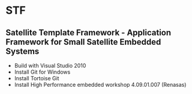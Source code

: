 # STF
## Satellite Template Framework - Application Framework for Small Satellite Embedded Systems
* Build with Visual Studio 2010
* Install Git for Windows
* Install Tortoise Git
* Install High Performance embedded workshop 4.09.01.007 (Renasas)


